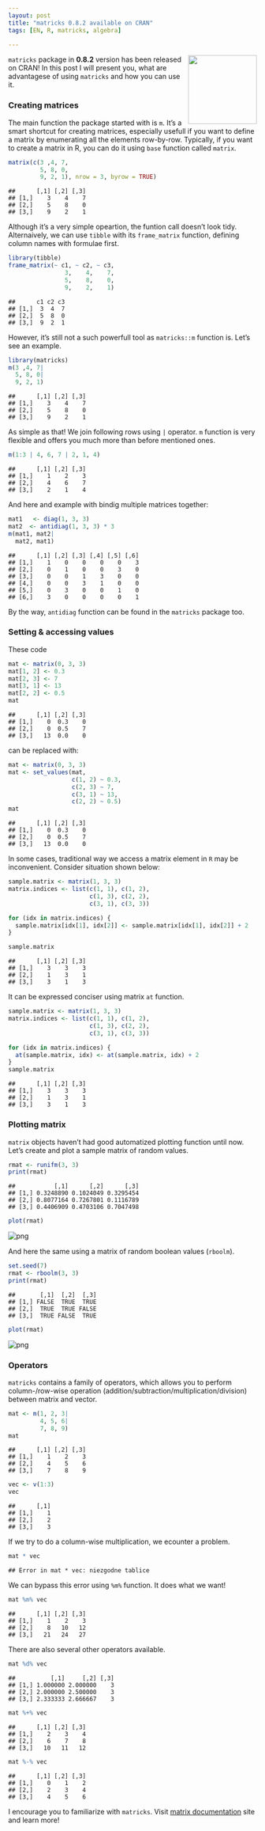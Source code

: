 ```yaml
---
layout: post
title: "matricks 0.8.2 available on CRAN"
tags: [EN, R, matricks, algebra]

---
```


<a href="https://krzjoa.github.io/matricks"><img src='https://raw.githubusercontent.com/krzjoa/matricks/master/man/figures/logo.png' align="right" height="139" style="height:139px;" /></a>
`matricks` package in **0.8.2** version has been released on CRAN! In
this post I will present you, what are advantagese of using `matricks`
and how you can use it.


### Creating matrices

The main function the package started with is `m`. It’s a smart shortcut
for creating matrices, especially usefull if you want to define a matrix
by enumerating all the elements row-by-row. Typically, if you want to
create a matrix in R, you can do it using `base` function called
`matrix`.

``` r
matrix(c(3 ,4, 7,
         5, 8, 0,
         9, 2, 1), nrow = 3, byrow = TRUE)
```

    ##      [,1] [,2] [,3]
    ## [1,]    3    4    7
    ## [2,]    5    8    0
    ## [3,]    9    2    1

Although it’s a very simple opeartion, the funtion call doesn’t look
tidy. Alternaively, we can use `tibble` with its `frame_matrix`
function, defining column names with formulae first.

``` r
library(tibble)
frame_matrix(~ c1, ~ c2, ~ c3,
                3,    4,    7,
                5,    8,    0,
                9,    2,    1)
```

    ##      c1 c2 c3
    ## [1,]  3  4  7
    ## [2,]  5  8  0
    ## [3,]  9  2  1

However, it’s still not a such powerfull tool as `matricks::m` function
is. Let’s see an example.

``` r
library(matricks)
m(3 ,4, 7|
  5, 8, 0|
  9, 2, 1)
```

    ##      [,1] [,2] [,3]
    ## [1,]    3    4    7
    ## [2,]    5    8    0
    ## [3,]    9    2    1

As simple as that! We join following rows using `|` operator. `m`
function is very flexible and offers you much more than before mentioned
ones.

``` r
m(1:3 | 4, 6, 7 | 2, 1, 4)
```

    ##      [,1] [,2] [,3]
    ## [1,]    1    2    3
    ## [2,]    4    6    7
    ## [3,]    2    1    4

And here and example with bindig multiple matrices together:

``` r
mat1   <- diag(1, 3, 3)
mat2  <- antidiag(1, 3, 3) * 3
m(mat1, mat2|
  mat2, mat1)
```

    ##      [,1] [,2] [,3] [,4] [,5] [,6]
    ## [1,]    1    0    0    0    0    3
    ## [2,]    0    1    0    0    3    0
    ## [3,]    0    0    1    3    0    0
    ## [4,]    0    0    3    1    0    0
    ## [5,]    0    3    0    0    1    0
    ## [6,]    3    0    0    0    0    1

By the way, `antidiag` function can be found in the `matricks` package
too.

### Setting & accessing values

These code

``` r
mat <- matrix(0, 3, 3)
mat[1, 2] <- 0.3
mat[2, 3] <- 7
mat[3, 1] <- 13
mat[2, 2] <- 0.5
mat
```

    ##      [,1] [,2] [,3]
    ## [1,]    0  0.3    0
    ## [2,]    0  0.5    7
    ## [3,]   13  0.0    0

can be replaced with:

``` r
mat <- matrix(0, 3, 3)
mat <- set_values(mat,
                  c(1, 2) ~ 0.3,
                  c(2, 3) ~ 7,
                  c(3, 1) ~ 13,
                  c(2, 2) ~ 0.5)
mat
```

    ##      [,1] [,2] [,3]
    ## [1,]    0  0.3    0
    ## [2,]    0  0.5    7
    ## [3,]   13  0.0    0

In some cases, traditional way we access a matrix element in `R` may be
inconvenient. Consider situation shown below:

``` r
sample.matrix <- matrix(1, 3, 3)
matrix.indices <- list(c(1, 1), c(1, 2), 
                       c(1, 3), c(2, 2),
                       c(3, 1), c(3, 3))

for (idx in matrix.indices) {
  sample.matrix[idx[1], idx[2]] <- sample.matrix[idx[1], idx[2]] + 2
}

sample.matrix
```

    ##      [,1] [,2] [,3]
    ## [1,]    3    3    3
    ## [2,]    1    3    1
    ## [3,]    3    1    3

It can be expressed conciser using matrix `at` function.

``` r
sample.matrix <- matrix(1, 3, 3)
matrix.indices <- list(c(1, 1), c(1, 2), 
                       c(1, 3), c(2, 2),
                       c(3, 1), c(3, 3))

for (idx in matrix.indices) {
  at(sample.matrix, idx) <- at(sample.matrix, idx) + 2
}
sample.matrix
```

    ##      [,1] [,2] [,3]
    ## [1,]    3    3    3
    ## [2,]    1    3    1
    ## [3,]    3    1    3

### Plotting matrix

`matrix` objects haven’t had good automatized plotting function until
now. Let’s create and plot a sample matrix of random values.

``` r
rmat <- runifm(3, 3)
print(rmat)
```

    ##           [,1]      [,2]      [,3]
    ## [1,] 0.3248890 0.1024049 0.3295454
    ## [2,] 0.8077164 0.7267801 0.1116789
    ## [3,] 0.4406909 0.4703106 0.7047498

``` r
plot(rmat)
```

![png](https://raw.githubusercontent.com/krzjoa/krzjoa.github.io/master/assets/img/2020-02-29-matricks-release/runifm_print.png)


And here the same using a matrix of random boolean values (`rboolm`).

``` r
set.seed(7)
rmat <- rboolm(3, 3)
print(rmat)
```

    ##       [,1]  [,2]  [,3]
    ## [1,] FALSE  TRUE  TRUE
    ## [2,]  TRUE  TRUE FALSE
    ## [3,]  TRUE FALSE  TRUE

``` r
plot(rmat)
```
![png](https://raw.githubusercontent.com/krzjoa/krzjoa.github.io/master/assets/img/2020-02-29-matricks-release/rboolm_print.png)

### Operators

`matricks` contains a family of operators, which allows you to perform
column-/row-wise operation
(addition/subtraction/multiplication/division) between matrix and
vector.

``` r
mat <- m(1, 2, 3|
         4, 5, 6|
         7, 8, 9)
mat
```

    ##      [,1] [,2] [,3]
    ## [1,]    1    2    3
    ## [2,]    4    5    6
    ## [3,]    7    8    9

``` r
vec <- v(1:3)
vec
```

    ##      [,1]
    ## [1,]    1
    ## [2,]    2
    ## [3,]    3

If we try to do a column-wise multiplication, we ecounter a problem.

``` r
mat * vec
```

    ## Error in mat * vec: niezgodne tablice

We can bypass this error using `%m%` function. It does what we want!

``` r
mat %m% vec
```

    ##      [,1] [,2] [,3]
    ## [1,]    1    2    3
    ## [2,]    8   10   12
    ## [3,]   21   24   27

There are also several other operators available.

``` r
mat %d% vec
```

    ##          [,1]     [,2] [,3]
    ## [1,] 1.000000 2.000000    3
    ## [2,] 2.000000 2.500000    3
    ## [3,] 2.333333 2.666667    3

``` r
mat %+% vec
```

    ##      [,1] [,2] [,3]
    ## [1,]    2    3    4
    ## [2,]    6    7    8
    ## [3,]   10   11   12

``` r
mat %-% vec
```

    ##      [,1] [,2] [,3]
    ## [1,]    0    1    2
    ## [2,]    2    3    4
    ## [3,]    4    5    6

I encourage you to familiarize with `matricks`. Visit [matrix
documentation](https://krzjoa.github.io/matricks) site and learn more!

